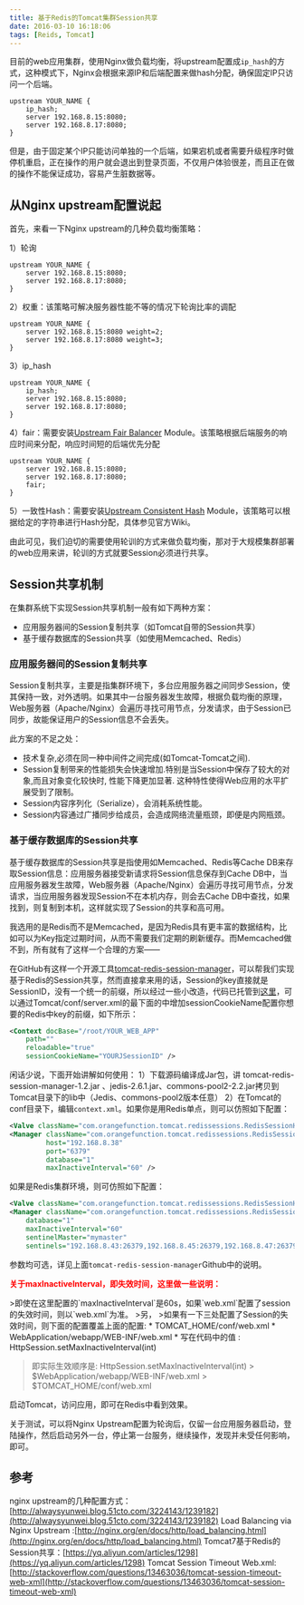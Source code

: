 ```yaml
---
title: 基于Redis的Tomcat集群Session共享
date: 2016-03-10 16:18:06
tags: [Reids, Tomcat]
---
```



目前的web应用集群，使用Nginx做负载均衡，将upstream配置成`ip_hash`的方式，这种模式下，Nginx会根据来源IP和后端配置来做hash分配，确保固定IP只访问一个后端。<!--more-->

```
upstream YOUR_NAME {
	ip_hash;
    server 192.168.8.15:8080;
    server 192.168.8.17:8080;
}
```

但是，由于固定某个IP只能访问单独的一个后端，如果宕机或者需要升级程序时做停机重启，正在操作的用户就会退出到登录页面，不仅用户体验很差，而且正在做的操作不能保证成功，容易产生脏数据等。

## 从Nginx upstream配置说起
首先，来看一下Nginx upstream的几种负载均衡策略：

1）轮询
```
upstream YOUR_NAME {
    server 192.168.8.15:8080;
    server 192.168.8.17:8080;
}
```
2）权重：该策略可解决服务器性能不等的情况下轮询比率的调配
```
upstream YOUR_NAME {
    server 192.168.8.15:8080 weight=2;
    server 192.168.8.17:8080 weight=3;
}
```
3）ip_hash
```
upstream YOUR_NAME {
	ip_hash;
    server 192.168.8.15:8080;
    server 192.168.8.17:8080;
}
```
4）fair：需要安装[Upstream Fair Balancer](http://wiki.nginx.org/HttpUpstreamFairModule) Module。该策略根据后端服务的响应时间来分配，响应时间短的后端优先分配
```
upstream YOUR_NAME {
    server 192.168.8.15:8080;
    server 192.168.8.17:8080;
	fair;
}
```
5）一致性Hash：需要安装[Upstream Consistent Hash](https://www.nginx.com/resources/wiki/modules/consistent_hash/) Module，该策略可以根据给定的字符串进行Hash分配，具体参见官方Wiki。


由此可见，我们迫切的需要使用轮训的方式来做负载均衡，那对于大规模集群部署的web应用来讲，轮训的方式就要Session必须进行共享。

## Session共享机制

在集群系统下实现Session共享机制一般有如下两种方案：
* 应用服务器间的Session复制共享（如Tomcat自带的Session共享）
* 基于缓存数据库的Session共享（如使用Memcached、Redis）

### 应用服务器间的Session复制共享

Session复制共享，主要是指集群环境下，多台应用服务器之间同步Session，使其保持一致，对外透明。如果其中一台服务器发生故障，根据负载均衡的原理，Web服务器（Apache/Nginx）会遍历寻找可用节点，分发请求，由于Session已同步，故能保证用户的Session信息不会丢失。

此方案的不足之处：

* 技术复杂,必须在同一种中间件之间完成(如Tomcat-Tomcat之间).
* Session复制带来的性能损失会快速增加.特别是当Session中保存了较大的对象,而且对象变化较快时, 性能下降更加显著. 这种特性使得Web应用的水平扩展受到了限制。
* Session内容序列化（Serialize），会消耗系统性能。
* Session内容通过广播同步给成员，会造成网络流量瓶颈，即便是内网瓶颈。


### 基于缓存数据库的Session共享

基于缓存数据库的Session共享是指使用如Memcached、Redis等Cache DB来存取Session信息：应用服务器接受新请求将Session信息保存到Cache DB中，当应用服务器发生故障，Web服务器（Apache/Nginx）会遍历寻找可用节点，分发请求，当应用服务器发现Session不在本机内存，则会去Cache DB中查找，如果找到，则复制到本机，这样就实现了Session的共享和高可用。

我选用的是Redis而不是Memcached，是因为Redis具有更丰富的数据结构，比如可以为Key指定过期时间，从而不需要我们定期的刷新缓存。而Memcached做不到，所有就有了这样一个合理的方案——

在GitHub有这样一个开源工具[tomcat-redis-session-manager](https://github.com/jcoleman/tomcat-redis-session-manager)，可以帮我们实现基于Redis的Session共享，然而直接拿来用的话，Session的key直接就是SessionID，没有一个统一的前缀，所以经过一些小改造，代码已托管到[这里](https://github.com/2hf/customized-tomcat-redis-session-manager)，可以通过Tomcat/conf/server.xml的最下面的<Context>中增加sessionCookieName配置你想要的Redis中key的前缀，如下所示：

```xml
<Context docBase="/root/YOUR_WEB_APP" 
	path="" 
	reloadable="true" 
	sessionCookieName="YOURJSessionID" />
```

闲话少说，下面开始讲解如何使用：
1）下载源码编译成Jar包，讲 tomcat-redis-session-manager-1.2.jar 、jedis-2.6.1.jar、commons-pool2-2.2.jar拷贝到Tomcat目录下的lib中（Jedis、commons-pool2版本任意）
2）在Tomcat的conf目录下，编辑`context.xml`。如果你是用Redis单点，则可以仿照如下配置：
```xml
<Valve className="com.orangefunction.tomcat.redissessions.RedisSessionHandlerValve" />
<Manager className="com.orangefunction.tomcat.redissessions.RedisSessionManager"
         host="192.168.8.38" 
         port="6379" 
         database="1" 
         maxInactiveInterval="60" />
```
如果是Redis集群环境，则可仿照如下配置：
```xml
<Valve className="com.orangefunction.tomcat.redissessions.RedisSessionHandlerValve" />
<Manager className="com.orangefunction.tomcat.redissessions.RedisSessionManager"
    database="1"    
	maxInactiveInterval="60" 
    sentinelMaster="mymaster"
    sentinels="192.168.8.43:26379,192.168.8.45:26379,192.168.8.47:26379"/>
```
参数均可选，详见上面`tomcat-redis-session-manager`Github中的说明。

<p style="color:red"><strong>关于maxInactiveInterval，即失效时间，这里做一些说明：</strong></p>
>即使在这里配置的`maxInactiveInterval`是60s，如果`web.xml`配置了session的失效时间，则以`web.xml`为准。
>另，
>如果有一下三处配置了Session的失效时间，则下面的配置覆盖上面的配置:
* TOMCAT_HOME/conf/web.xml
* WebApplication/webapp/WEB-INF/web.xml
* 写在代码中的值 : HttpSession.setMaxInactiveInterval(int)

>即实际生效顺序是:
HttpSession.setMaxInactiveInterval(int) > $WebApplication/webapp/WEB-INF/web.xml > $TOMCAT_HOME/conf/web.xml


启动Tomcat，访问应用，即可在Redis中看到效果。

关于测试，可以将Nginx Upstream配置为轮询后，仅留一台应用服务器启动，登陆操作，然后启动另外一台，停止第一台服务，继续操作，发现并未受任何影响，即可。


## 参考

nginx upstream的几种配置方式：[http://alwaysyunwei.blog.51cto.com/3224143/1239182](http://alwaysyunwei.blog.51cto.com/3224143/1239182)
Load Balancing via Nginx Upstream :[http://nginx.org/en/docs/http/load_balancing.html](http://nginx.org/en/docs/http/load_balancing.html)
Tomcat7基于Redis的Session共享：[https://yq.aliyun.com/articles/1298](https://yq.aliyun.com/articles/1298)
Tomcat Session Timeout Web.xml: [http://stackoverflow.com/questions/13463036/tomcat-session-timeout-web-xml](http://stackoverflow.com/questions/13463036/tomcat-session-timeout-web-xml)









